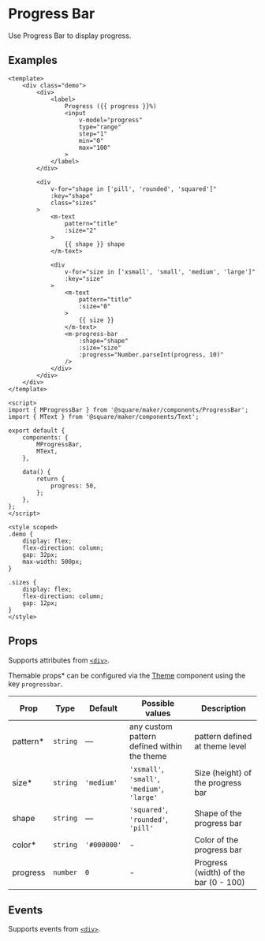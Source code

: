 # Progress Bar

Use Progress Bar to display progress.

## Examples

```vue
<template>
	<div class="demo">
		<div>
			<label>
				Progress ({{ progress }}%)
				<input
					v-model="progress"
					type="range"
					step="1"
					min="0"
					max="100"
				>
			</label>
		</div>

		<div
			v-for="shape in ['pill', 'rounded', 'squared']"
			:key="shape"
			class="sizes"
		>
			<m-text
				pattern="title"
				:size="2"
			>
				{{ shape }} shape
			</m-text>

			<div
				v-for="size in ['xsmall', 'small', 'medium', 'large']"
				:key="size"
			>
				<m-text
					pattern="title"
					:size="0"
				>
					{{ size }}
				</m-text>
				<m-progress-bar
					:shape="shape"
					:size="size"
					:progress="Number.parseInt(progress, 10)"
				/>
			</div>
		</div>
	</div>
</template>

<script>
import { MProgressBar } from '@square/maker/components/ProgressBar';
import { MText } from '@square/maker/components/Text';

export default {
	components: {
		MProgressBar,
		MText,
	},

	data() {
		return {
			progress: 50,
		};
	},
};
</script>

<style scoped>
.demo {
	display: flex;
	flex-direction: column;
	gap: 32px;
	max-width: 500px;
}

.sizes {
	display: flex;
	flex-direction: column;
	gap: 12px;
}
</style>
```

<!-- api-tables:start -->
## Props

Supports attributes from [`<div>`](https://developer.mozilla.org/en-US/docs/Web/HTML/Element/div).

Themable props* can be configured via the [Theme](#/Theme) component using the key `progressbar`.

| Prop     | Type     | Default     | Possible values                              | Description                           |
| -------- | -------- | ----------- | -------------------------------------------- | ------------------------------------- |
| pattern* | `string` | —           | any custom pattern defined within the theme  | pattern defined at theme level        |
| size*    | `string` | `'medium'`  | `'xsmall'`, `'small'`, `'medium'`, `'large'` | Size (height) of the progress bar     |
| shape    | `string` | —           | `'squared'`, `'rounded'`, `'pill'`           | Shape of the progress bar             |
| color*   | `string` | `'#000000'` | -                                            | Color of the progress bar             |
| progress | `number` | `0`         | -                                            | Progress (width) of the bar (0 - 100) |


## Events

Supports events from [`<div>`](https://developer.mozilla.org/en-US/docs/Web/HTML/Element/div).
<!-- api-tables:end -->

